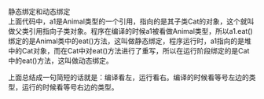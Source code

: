 静态绑定和动态绑定  
上面代码中，a1是Animal类型的一个引用，指向的是其子类Cat的对象，这个就叫做父类引用指向子类对象。程序在编译的时候a1被看做Animal类型，所以a1.eat()绑定的是Animal类中的eat()方法，这叫做静态绑定，程序运行时，a1指向的是堆中的Cat对象，而在Cat中对eat()方法进行了重写，所以在运行阶段绑定的是Cat中的eat()方法，这叫做动态绑定。

上面总结成一句简短的话就是：编译看左，运行看右。编译的时候看等号左边的类型，运行的时候看等号右边的类型。
